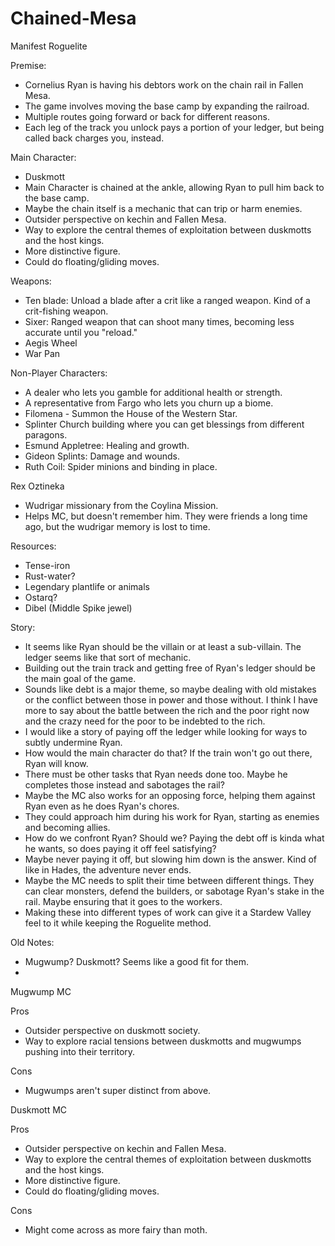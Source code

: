 # Chained-Mesa
Manifest Roguelite


Premise:

- Cornelius Ryan is having his debtors work on the chain rail in Fallen Mesa.
- The game involves moving the base camp by expanding the railroad.
- Multiple routes going forward or back for different reasons.
- Each leg of the track you unlock pays a portion of your ledger, but being called back charges you, instead.

Main Character:

- Duskmott
- Main Character is chained at the ankle, allowing Ryan to pull him back to the base camp.
- Maybe the chain itself is a mechanic that can trip or harm enemies.
- Outsider perspective on kechin and Fallen Mesa.
- Way to explore the central themes of exploitation between duskmotts and the host kings.
- More distinctive figure.
- Could do floating/gliding moves.




Weapons:

- Ten blade: Unload a blade after a crit like a ranged weapon. Kind of a crit-fishing weapon.
- Sixer: Ranged weapon that can shoot many times, becoming less accurate until you "reload."
- Aegis Wheel
- War Pan


Non-Player Characters:

- A dealer who lets you gamble for additional health or strength.
- A representative from Fargo who lets you churn up a biome.
- Filomena - Summon the House of the Western Star.
- Splinter Church building where you can get blessings from different paragons.
- Esmund Appletree: Healing and growth.
- Gideon Splints: Damage and wounds.
- Ruth Coil: Spider minions and binding in place.

Rex Oztineka
- Wudrigar missionary from the Coylina Mission.
- Helps MC, but doesn't remember him. They were friends a long time ago, but the wudrigar memory is lost to time.

Resources:

- Tense-iron
- Rust-water?
- Legendary plantlife or animals
- Ostarq?
- Dibel (Middle Spike jewel)


Story:

- It seems like Ryan should be the villain or at least a sub-villain. The ledger seems like that sort of mechanic.
- Building out the train track and getting free of Ryan's ledger should be the main goal of the game.
- Sounds like debt is a major theme, so maybe dealing with old mistakes or the conflict between those in power and those without. I think I have more to say about the battle between the rich and the poor right now and the crazy need for the poor to be indebted to the rich.
- I would like a story of paying off the ledger while looking for ways to subtly undermine Ryan.
- How would the main character do that? If the train won't go out there, Ryan will know.
- There must be other tasks that Ryan needs done too. Maybe he completes those instead and sabotages the rail?
- Maybe the MC also works for an opposing force, helping them against Ryan even as he does Ryan's chores.
- They could approach him during his work for Ryan, starting as enemies and becoming allies.
- How do we confront Ryan? Should we? Paying the debt off is kinda what he wants, so does paying it off feel satisfying?
- Maybe never paying it off, but slowing him down is the answer. Kind of like in Hades, the adventure never ends.
- Maybe the MC needs to split their time between different things. They can clear monsters, defend the builders, or sabotage Ryan's stake in the rail. Maybe ensuring that it goes to the workers.
- Making these into different types of work can give it a Stardew Valley feel to it while keeping the Roguelite method.



Old Notes:
- Mugwump? Duskmott? Seems like a good fit for them.
- 
Mugwump MC

Pros
- Outsider perspective on duskmott society.
- Way to explore racial tensions between duskmotts and mugwumps pushing into their territory.

Cons
- Mugwumps aren't super distinct from above.

Duskmott MC

Pros
- Outsider perspective on kechin and Fallen Mesa.
- Way to explore the central themes of exploitation between duskmotts and the host kings.
- More distinctive figure.
- Could do floating/gliding moves.

Cons
- Might come across as more fairy than moth.

